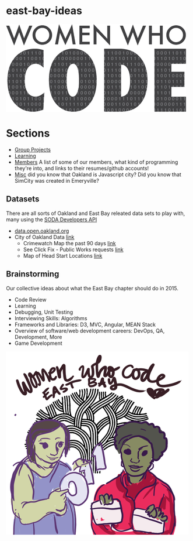 # east-bay-ideas

![Women who code](images/WomenWhoCode.jpg)

# Sections

- [Group Projects](projects/README.md)
- [Learning](learning/README.md)
- [Members](members.md) A list of some of our members, what kind of programming they're into, and links to their resumes/github accounts!
- [Misc](misc/README.md) did you know that Oakland is Javascript city? Did you know that SimCity was created in Emeryville?

## Datasets

There are all sorts of Oakland and East Bay releated data sets to play with, many using the [SODA Developers API](http://dev.socrata.com) 

- [data.open.oakland.org](http://data.openoakland.org)
- City of Oakland Data [link](https://data.oaklandnet.com)
	- Crimewatch Map the past 90 days [link](https://data.oaklandnet.com/Public-Safety/CrimeWatch-Maps-Past-90-Days/ym6k-rx7a)
	- See Click Fix - Public Works requests [link](https://data.oaklandnet.com/Infrastructure/Service-requests-received-by-Public-Works-through-/quth-gb8e)
	- Map of Head Start Locations [link](https://data.oaklandnet.com/Education/Map-of-Head-Start-Locations/hqcd-z3hu) 


## Brainstorming

Our collective ideas about what the East Bay chapter should do in 2015.

- Code Review 
- Learning
- Debugging, Unit Testing
- Interviewing Skills: Algorithms
- Frameworks and Libraries: D3, MVC, Angular, MEAN Stack
- Overview of software/web development careers: DevOps, QA, Development, More
- Game Development

![Women who code](images/wwcode-eastbay_medium.png)
